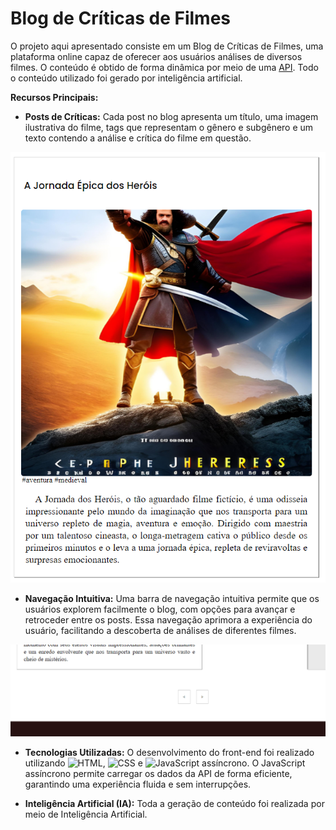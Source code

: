 # Blog de Críticas de Filmes

O projeto aqui apresentado consiste em um Blog de Críticas de Filmes, uma plataforma online capaz de oferecer aos usuários análises de diversos filmes. O conteúdo é obtido de forma dinâmica por meio de uma [API](https://github.com/renatog17/api_posts-blog). Todo o conteúdo utilizado foi gerado por inteligência artificial.

**Recursos Principais:**

- **Posts de Críticas:** Cada post no blog apresenta um título, uma imagem ilustrativa do filme, tags que representam o gênero e subgênero e um texto contendo a análise e crítica do filme em questão.
  
![post](https://github.com/renatog17/blog-criticas-filmes/blob/main/imgs_readme/post.PNG)
- **Navegação Intuitiva:** Uma barra de navegação intuitiva permite que os usuários explorem facilmente o blog, com opções para avançar e retroceder entre os posts. Essa navegação aprimora a experiência do usuário, facilitando a descoberta de análises de diferentes filmes.

![post](https://github.com/renatog17/blog-criticas-filmes/blob/main/imgs_readme/nav.PNG)

- **Tecnologias Utilizadas:** O desenvolvimento do front-end foi realizado utilizando ![HTML](https://img.shields.io/badge/-HTML-E34F26?style=flat&logo=html5&logoColor=white), ![CSS](https://img.shields.io/badge/-CSS-1572B6?style=flat&logo=css3&logoColor=white) e ![JavaScript](https://img.shields.io/badge/-JavaScript-F7DF1E?style=flat&logo=javascript&logoColor=black) assíncrono. O JavaScript assíncrono permite carregar os dados da API de forma eficiente, garantindo uma experiência fluida e sem interrupções.

- **Inteligência Artificial (IA):** Toda a geração de conteúdo foi realizada por meio de Inteligência Artificial.


